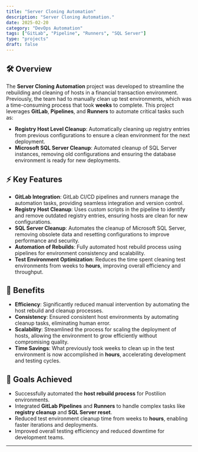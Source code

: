 ```yaml
---
title: "Server Cloning Automation"
description: "Server Cloning Automation."
date: 2025-02-20
category: "DevOps Automation"
tags: ["GitLab", "Pipeline", "Runners", "SQL Server"]
type: "projects"
draft: false
---
```


## 🛠 Overview

The **Server Cloning Automation** project was developed to streamline the rebuilding and cleaning of hosts in a financial transaction environment. Previously, the team had to manually clean up test environments, which was a time-consuming process that took **weeks** to complete. This project leverages **GitLab**, **Pipelines**, and **Runners** to automate critical tasks such as:

- **Registry Host Level Cleanup**: Automatically cleaning up registry entries from previous configurations to ensure a clean environment for the next deployment.
- **Microsoft SQL Server Cleanup**: Automated cleanup of SQL Server instances, removing old configurations and ensuring the database environment is ready for new deployments.

## ⚡ Key Features

- **GitLab Integration**: GitLab CI/CD pipelines and runners manage the automation tasks, providing seamless integration and version control.
- **Registry Host Cleanup**: Uses custom scripts in the pipeline to identify and remove outdated registry entries, ensuring hosts are clean for new configurations.
- **SQL Server Cleanup**: Automates the cleanup of Microsoft SQL Server, removing obsolete data and resetting configurations to improve performance and security.
- **Automation of Rebuilds**: Fully automated host rebuild process using pipelines for environment consistency and scalability.
- **Test Environment Optimization**: Reduces the time spent cleaning test environments from weeks to **hours**, improving overall efficiency and throughput.

## 🚀 Benefits

- **Efficiency**: Significantly reduced manual intervention by automating the host rebuild and cleanup processes.
- **Consistency**: Ensured consistent host environments by automating cleanup tasks, eliminating human error.
- **Scalability**: Streamlined the process for scaling the deployment of hosts, allowing the environment to grow efficiently without compromising quality.
- **Time Savings**: What previously took weeks to clean up in the test environment is now accomplished in **hours**, accelerating development and testing cycles.

## 🎯 Goals Achieved

- Successfully automated the **host rebuild process** for Postilion environments.
- Integrated **GitLab Pipelines** and **Runners** to handle complex tasks like **registry cleanup** and **SQL Server reset**.
- Reduced test environment cleanup time from weeks to **hours**, enabling faster iterations and deployments.
- Improved overall testing efficiency and reduced downtime for development teams.

---
